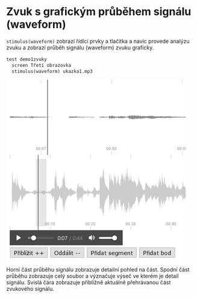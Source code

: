 # Zvuk s grafickým průběhem signálu (waveform)



`stimulus(waveform)` zobrazí řídící prvky a tlačítka a navíc provede analýzu zvuku a zobrazí průběh signálu (waveform) zvuku graficky.

```
test demo1zvuky
  screen Třetí obrazovka
  stimulus(waveform) ukazka1.mp3
```

![Zobrazení stimulu na obrazovce s řídícími prvky a grafickým průběhem signálu zvuku (waveform). ](<../../.gitbook/assets/image (7).png>)

Horní část průběhu signálu zobrazuje detailní pohled na část. Spodní část průběhu zobrazuje celý soubor a význačuje výseč ve kterém je detail signálu. Svislá čára zobrazuje přibližně aktuálně přehrávanou část zvukového signálu.
